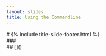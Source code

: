 ```yaml
---
layout: slides
title: Using the Commandline 
---
```


<section markdown="block" class="title-slide">
#  
{% include title-slide-footer.html %}
</section>

<section markdown="block">
###  
<div class="incremental" markdown="block"> </div>
</section>

<section markdown="block">
##  []()
</section>
